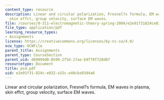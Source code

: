 ```yaml
---
content_type: resource
description: Linear and circular polarization, Fresnel?s formula, EM waves in plasma,
  skin effct, group velocity, surface EM waves.
file: /courses/8-311-electromagnetic-theory-spring-2004/e2e91f31824ce032a15ce40cba93d4a6_ps4.pdf
file_type: application/pdf
learning_resource_types:
- Assignments
license: https://creativecommons.org/licenses/by-nc-sa/4.0/
ocw_type: OCWFile
parent_title: Assignments
parent_type: CourseSection
parent_uid: d69099d0-8599-2f5d-17ae-b9f79f728d07
resourcetype: Document
title: ps4.pdf
uid: e2e91f31-824c-e032-a15c-e40cba93d4a6
---
```

Linear and circular polarization, Fresnel?s formula, EM waves in plasma, skin effct, group velocity, surface EM waves.